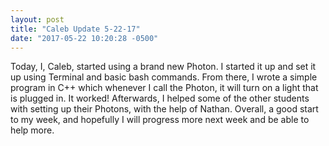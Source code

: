 ```yaml
---
layout: post
title: "Caleb Update 5-22-17"
date: "2017-05-22 10:20:28 -0500"
---
```

Today, I, Caleb, started using a brand new Photon. I started it up and set it up using Terminal and basic bash commands.
From there, I wrote a simple program in C++ which whenever I call the Photon, it will turn on a light that is plugged in.
It worked! Afterwards, I helped some of the other students with setting up their Photons, with the help of Nathan.
Overall, a good start to my week, and hopefully I will progress more next week and be able to help more.

